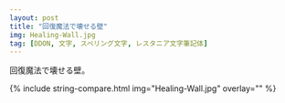```yaml
---
layout: post
title: "回復魔法で壊せる壁"
img: Healing-Wall.jpg
tag: [DDON, 文字, スペリング文字, レスタニア文字筆記体]
---
```


回復魔法で壊せる壁。

{% include string-compare.html img="Healing-Wall.jpg" overlay="" %}

